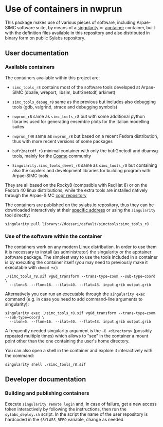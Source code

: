 # Use of containers in nwprun

This package makes use of various pieces of software, including
Arpae-SIMC software suite, by means of a
[singularity](https://sylabs.io/singularity/) or
[apptainer](https://apptainer.org/) container, built with the
definition files available in this repository and also distributed in
binary form on public Sylabs repository.

## User documentation

### Available containers

The containers available within this project are:

 * `simc_tools_r8` contains most of the software tools developed at
   Arpae-SIMC (dballe, wreport, libsim, bufr2netcdf, arkimet)

 * `simc_tools_debug_r8` same as the previous but includes also
   debugging tools (gdb, valgrind, strace and debugging symbols)

 * `nwprun_r8` same as `simc_tools_r8` but with some additional python
   libraries used for generating ensemble plots for the Italian
   modelling suites

 * `nwprun_f40` same as `nwprun_r8` but based on a recent Fedora
   distribution, thus with more recent versions of some packages

 * `bufr2netcdf_r8` minimal container with only the bufr2netcdf and
   dbamsg tools, mainly for the [Cosmo](https://www.cosmo-model.org/)
   community

 * `Singularity.simc_tools_devel_r8` same as `simc_tools_r8` but
   containing also the copilers and development libraries for building
   program with Arpae-SIMC tools.

They are all based on the Rocky8 (compatible with RedHat 8) or on the
Fedora 40 linux distributions, while the extra tools are installed
natively through the Arpae-SIMC [copr
repository](https://copr.fedorainfracloud.org/coprs/simc/stable/)

The containers are published on the sylabs.io repository, thus they
can be downloaded interactively at their [specific
address](https://cloud.sylabs.io/library/dcesari/default/simctools) or
using the `singularity` tool directly:

```
singularity pull library://dcesari/default/simctools:simc_tools_r8
```

### Use of the software within the container

The containers work on any modern Linux distribution. In order to use
them it is necessary to install (as administrator) the singularity or
the apptainer software package. The simplest way to use the tools
included in a container is by executing the container itself (you may
need to previously make it executable with `chmod +x`):

```
./simc_tools_r8.sif vg6d_transform --trans-type=zoom --sub-type=coord \
  --ilon=5. --flon=16. --ilat=40. --flat=48. input.grib output.grib
```

Alternatively you can run an executable through the `singularity exec`
command (e.g. in case you need to add command-line arguments to
singularity):

```
singularity exec ./simc_tools_r8.sif vg6d_transform --trans-type=zoom --sub-type=coord \
  --ilon=5. --flon=16. --ilat=40. --flat=48. input.grib output.grib
```

A frequently needed singularity argument is the `-B <directory>`
(possibly repeated multiple times) which allows to "see" in the
container a mount point other than the one containing the user's home
directory.

You can also open a shell in the container and explore it
interactively with the command:

```
singularity shell ./simc_tools_r8.sif
```

## Developer documentation

### Building and publishing containers

Execute `singularity remote login` and, in case of failure, get a new
access token interactively by following the instructions, then run the
`sylabs_deploy.sh` script. In the script the name of the user
repository is hardcoded in the `$SYLABS_REPO` variable, change as
needed.


